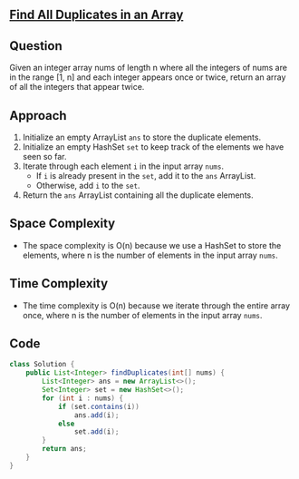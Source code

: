 
## [Find All Duplicates in an Array](https://leetcode.com/problems/find-all-duplicates-in-an-array/description/?envType=daily-question&envId=2024-03-25)

## Question
Given an integer array nums of length n where all the integers of nums are in the range [1, n] and each integer appears once or twice, return an array of all the integers that appear twice.

## Approach
1. Initialize an empty ArrayList `ans` to store the duplicate elements.
2. Initialize an empty HashSet `set` to keep track of the elements we have seen so far.
3. Iterate through each element `i` in the input array `nums`.
   - If `i` is already present in the `set`, add it to the `ans` ArrayList.
   - Otherwise, add `i` to the `set`.
4. Return the `ans` ArrayList containing all the duplicate elements.

## Space Complexity
- The space complexity is O(n) because we use a HashSet to store the elements, where n is the number of elements in the input array `nums`.

## Time Complexity
- The time complexity is O(n) because we iterate through the entire array once, where n is the number of elements in the input array `nums`.

## Code
```java
class Solution {
    public List<Integer> findDuplicates(int[] nums) {
        List<Integer> ans = new ArrayList<>();
        Set<Integer> set = new HashSet<>();
        for (int i : nums) {
            if (set.contains(i))
                ans.add(i);
            else
                set.add(i);
        }
        return ans;
    }
}
